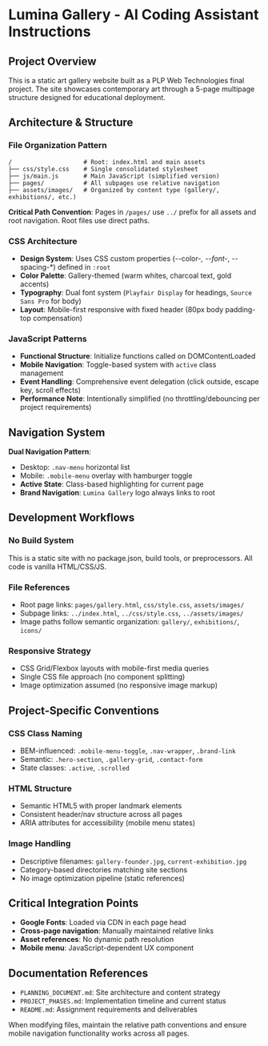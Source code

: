 # Lumina Gallery - AI Coding Assistant Instructions

## Project Overview

This is a static art gallery website built as a PLP Web Technologies final project. The site showcases contemporary art through a 5-page multipage structure designed for educational deployment.

## Architecture & Structure

### File Organization Pattern

```
/                    # Root: index.html and main assets
├── css/style.css    # Single consolidated stylesheet
├── js/main.js       # Main JavaScript (simplified version)
├── pages/           # All subpages use relative navigation
├── assets/images/   # Organized by content type (gallery/, exhibitions/, etc.)
```

**Critical Path Convention**: Pages in `/pages/` use `../` prefix for all assets and root navigation. Root files use direct paths.

### CSS Architecture

- **Design System**: Uses CSS custom properties (--color-_, --font-_, --spacing-\*) defined in `:root`
- **Color Palette**: Gallery-themed (warm whites, charcoal text, gold accents)
- **Typography**: Dual font system (`Playfair Display` for headings, `Source Sans Pro` for body)
- **Layout**: Mobile-first responsive with fixed header (80px body padding-top compensation)

### JavaScript Patterns

- **Functional Structure**: Initialize functions called on DOMContentLoaded
- **Mobile Navigation**: Toggle-based system with `active` class management
- **Event Handling**: Comprehensive event delegation (click outside, escape key, scroll effects)
- **Performance Note**: Intentionally simplified (no throttling/debouncing per project requirements)

## Navigation System

**Dual Navigation Pattern**:

- Desktop: `.nav-menu` horizontal list
- Mobile: `.mobile-menu` overlay with hamburger toggle
- **Active State**: Class-based highlighting for current page
- **Brand Navigation**: `Lumina Gallery` logo always links to root

## Development Workflows

### No Build System

This is a static site with no package.json, build tools, or preprocessors. All code is vanilla HTML/CSS/JS.

### File References

- Root page links: `pages/gallery.html`, `css/style.css`, `assets/images/`
- Subpage links: `../index.html`, `../css/style.css`, `../assets/images/`
- Image paths follow semantic organization: `gallery/`, `exhibitions/`, `icons/`

### Responsive Strategy

- CSS Grid/Flexbox layouts with mobile-first media queries
- Single CSS file approach (no component splitting)
- Image optimization assumed (no responsive image markup)

## Project-Specific Conventions

### CSS Class Naming

- BEM-influenced: `.mobile-menu-toggle`, `.nav-wrapper`, `.brand-link`
- Semantic: `.hero-section`, `.gallery-grid`, `.contact-form`
- State classes: `.active`, `.scrolled`

### HTML Structure

- Semantic HTML5 with proper landmark elements
- Consistent header/nav structure across all pages
- ARIA attributes for accessibility (mobile menu states)

### Image Handling

- Descriptive filenames: `gallery-founder.jpg`, `current-exhibition.jpg`
- Category-based directories matching site sections
- No image optimization pipeline (static references)

## Critical Integration Points

- **Google Fonts**: Loaded via CDN in each page head
- **Cross-page navigation**: Manually maintained relative links
- **Asset references**: No dynamic path resolution
- **Mobile menu**: JavaScript-dependent UX component

## Documentation References

- `PLANNING_DOCUMENT.md`: Site architecture and content strategy
- `PROJECT_PHASES.md`: Implementation timeline and current status
- `README.md`: Assignment requirements and deliverables

When modifying files, maintain the relative path conventions and ensure mobile navigation functionality works across all pages.
